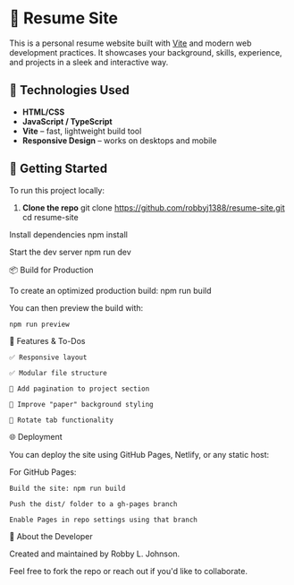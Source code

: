 # 💼 Resume Site

This is a personal resume website built with [Vite](https://vitejs.dev/) and modern web development practices. It showcases your background, skills, experience, and projects in a sleek and interactive way.

## 🔧 Technologies Used

- **HTML/CSS**
- **JavaScript / TypeScript**
- **Vite** – fast, lightweight build tool
- **Responsive Design** – works on desktops and mobile

## 🚀 Getting Started

To run this project locally:

1. **Clone the repo**
   git clone https://github.com/robbyj1388/resume-site.git
   cd resume-site

Install dependencies
    npm install

Start the dev server
    npm run dev

📦 Build for Production

To create an optimized production build:
    npm run build

You can then preview the build with:

    npm run preview

📝 Features & To-Dos

    ✅ Responsive layout

    ✅ Modular file structure

    🔄 Add pagination to project section

    🔄 Improve "paper" background styling

    🔄 Rotate tab functionality

🌐 Deployment

You can deploy the site using GitHub Pages, Netlify, or any static host:

For GitHub Pages:

    Build the site: npm run build

    Push the dist/ folder to a gh-pages branch

    Enable Pages in repo settings using that branch

🙋 About the Developer

Created and maintained by Robby L. Johnson.

Feel free to fork the repo or reach out if you'd like to collaborate.
